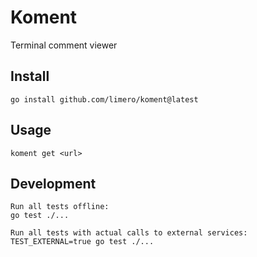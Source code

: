 # Koment

Terminal comment viewer

## Install

```
go install github.com/limero/koment@latest
```

## Usage

```
koment get <url>
```

## Development

```
Run all tests offline:
go test ./...

Run all tests with actual calls to external services:
TEST_EXTERNAL=true go test ./...
```
